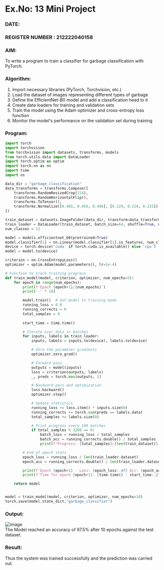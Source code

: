# Ex.No: 13 Mini Project
### DATE:                                                                 
### REGISTER NUMBER : 212222040158

### AIM:
To write a program to train a classifier for garbage classification with PyTorch.

### Algorithm:
1. Import necessary libraries (PyTorch, Torchvision, etc.)
2. Load the dataset of images representing different types of garbage
3. Define the EfficientNet-B0 model and add a classification head to it
4. Create data loaders for training and validation sets
5. Train the model using the Adam optimizer and cross-entropy loss function
6. Monitor the model's performance on the validation set during training


### Program:
```python
import torch
import torchvision
from torchvision import datasets, transforms, models
from torch.utils.data import DataLoader
import torch.optim as optim
import torch.nn as nn
import time
import os

data_dir = "garbage_classification"
data_transforms = transforms.Compose([
    transforms.RandomResizedCrop(224),
    transforms.RandomHorizontalFlip(),
    transforms.ToTensor(),
    transforms.Normalize([0.485, 0.456, 0.406], [0.229, 0.224, 0.225])
])

train_dataset = datasets.ImageFolder(data_dir, transform=data_transforms)
train_loader = DataLoader(train_dataset, batch_size=64, shuffle=True, num_workers=4)
num_classes = 12

model = models.efficientnet_b0(pretrained=True)
model.classifier[1] = nn.Linear(model.classifier[1].in_features, num_classes)
device = torch.device('cuda' if torch.cuda.is_available() else 'cpu')
model = model.to(device)

criterion = nn.CrossEntropyLoss()  
optimizer = optim.Adam(model.parameters(), lr=1e-4)

# Function to track training progress
def train_model(model, criterion, optimizer, num_epochs=5):
    for epoch in range(num_epochs):
        print(f'Epoch {epoch+1}/{num_epochs}')
        print('-' * 10)

        model.train()  # Set model to training mode
        running_loss = 0.0
        running_corrects = 0
        total_samples = 0
        
        start_time = time.time()

        # Iterate over data in batches
        for inputs, labels in train_loader:
            inputs, labels = inputs.to(device), labels.to(device)

            # Zero the parameter gradients
            optimizer.zero_grad()

            # Forward pass
            outputs = model(inputs)
            loss = criterion(outputs, labels)
            _, preds = torch.max(outputs, 1)

            # Backward pass and optimization
            loss.backward()
            optimizer.step()

            # Update statistics
            running_loss += loss.item() * inputs.size(0)
            running_corrects += torch.sum(preds == labels.data)
            total_samples += labels.size(0)

            # Print progress every 100 batches
            if total_samples % 3200 == 0:
                batch_loss = running_loss / total_samples
                batch_acc = running_corrects.double() / total_samples
                print(f"Progress: {total_samples}/{len(train_dataset)} - Loss: {batch_loss:.4f}, Acc: {batch_acc:.4f}")

        # End of epoch stats
        epoch_loss = running_loss / len(train_loader.dataset)
        epoch_acc = running_corrects.double() / len(train_loader.dataset)

        print(f'Epoch {epoch+1} - Loss: {epoch_loss:.4f} Acc: {epoch_acc:.4f}')
        print(f'Time for epoch {epoch+1}: {time.time() - start_time:.2f} seconds\n')

    return model


model = train_model(model, criterion, optimizer, num_epochs=10)
torch.save(model.state_dict,"garbage_classifier")
```


### Output:

![image](https://github.com/user-attachments/assets/732febf2-7f8c-4f63-a35d-32c1af2cd8d4)<br>
The Model reached an accuracy of 97.5% after 10 epochs against the test dataset.


### Result:
Thus the system was trained successfully and the prediction was carried out.
